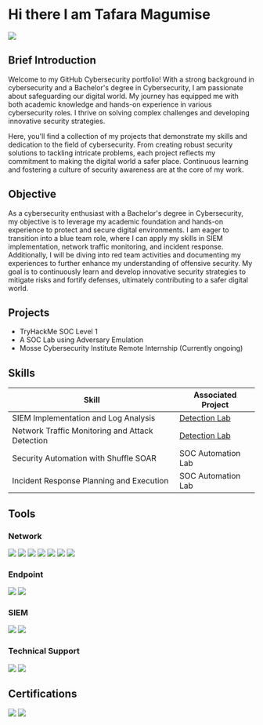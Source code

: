 # Hi there I am Tafara Magumise 
<a href="https://linkedin.com/in/tafara-magumise"><img src="https://img.shields.io/badge/-LinkedIn-0072b1?&style=for-the-badge&logo=linkedin&logoColor=white" /></a>

## Brief Introduction

Welcome to my GitHub Cybersecurity portfolio! With a strong background in cybersecurity and a Bachelor's degree in Cybersecurity, I am passionate about safeguarding our digital world. My journey has equipped me with both academic knowledge and hands-on experience in various cybersecurity roles. I thrive on solving complex challenges and developing innovative security strategies.

Here, you'll find a collection of my projects that demonstrate my skills and dedication to the field of cybersecurity. From creating robust security solutions to tackling intricate problems, each project reflects my commitment to making the digital world a safer place. Continuous learning and fostering a culture of security awareness are at the core of my work.


## Objective

As a cybersecurity enthusiast with a Bachelor's degree in Cybersecurity, my objective is to leverage my academic foundation and hands-on experience to protect and secure digital environments. I am eager to transition into a blue team role, where I can apply my skills in SIEM implementation, network traffic monitoring, and incident response. Additionally, I will be diving into red team activities and documenting my experiences to further enhance my understanding of offensive security. My goal is to continuously learn and develop innovative security strategies to mitigate risks and fortify defenses, ultimately contributing to a safer digital world.

## Projects
- TryHackMe SOC Level 1
- A SOC Lab using Adversary Emulation
- Mosse Cybersecurity Institute Remote Internship (Currently ongoing)

## Skills

| Skill                                         | Associated Project         |
|-----------------------------------------------|----------------------------|
| SIEM Implementation and Log Analysis          | <a href="https://google.com">Detection Lab</a>|
| Network Traffic Monitoring and Attack Detection | <a href="https://google.com">Detection Lab</a>|
| Security Automation with Shuffle SOAR         | SOC Automation Lab|
| Incident Response Planning and Execution      | SOC Automation Lab|


## Tools


### Network
<div>
    <img src="https://img.shields.io/badge/-Wireshark-1679A7?&style=for-the-badge&logo=Wireshark&logoColor=white" />
    <img src="https://img.shields.io/badge/-OpenVAS-00A859?&style=for-the-badge&logo=OpenVAS&logoColor=white" />
    <img src="https://img.shields.io/badge/-Snort-FF0000?&style=for-the-badge&logo=Snort&logoColor=white" />
<img src="https://img.shields.io/badge/-Nmap-4682B4?&style=for-the-badge&logo=Nmap&logoColor=white" />
<img src="https://img.shields.io/badge/-SolarWinds-FFCC33?&style=for-the-badge&logo=SolarWinds&logoColor=white" />
    <img src="https://img.shields.io/badge/-OpenVAS-00A859?&style=for-the-badge&logo=OpenVAS&logoColor=white" />
<img src="https://img.shields.io/badge/-Nmap-4682B4?&style=for-the-badge&logo=Nmap&logoColor=white" />
</div>

### Endpoint
<div>
    <img src="https://img.shields.io/badge/-Microsoft_Defender_for_Endpoint-00A4EF?&style=for-the-badge&logo=Microsoft&logoColor=white" />
    <img src="https://img.shields.io/badge/-Broadcom_Symantec-FF0000?&style=for-the-badge&logo=Symantec&logoColor=white" /> 
</div>

### SIEM
<div>
    <img src="https://img.shields.io/badge/-Splunk-000000?&style=for-the-badge&logo=Splunk&logoColor=white" />
   <img src="https://img.shields.io/badge/-LimaCharlie-007ACC?&style=for-the-badge&logo=LimaCharlie&logoColor=white" />
</div>

### Technical Support
<div>
  <img src="https://img.shields.io/badge/-Microsoft_Windows_Server-0078D4?&style=for-the-badge&logo=Windows&logoColor=white" />
  <img src="https://img.shields.io/badge/-Microsoft_Entra-0078D4?&style=for-the-badge&logo=Microsoft&logoColor=white" />
</div>

## Certifications
<div>
<img src="https://img.shields.io/badge/-Security%2B-FF0000?&style=for-the-badge&logo=CompTIA&logoColor=white" />
<img src="https://img.shields.io/badge/-ISC2_CC-00A859?&style=for-the-badge&logo=ISC2&logoColor=white" />
</div>


